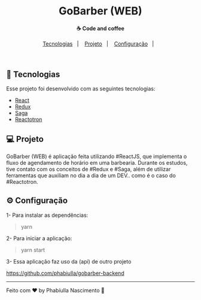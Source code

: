 <h1 align="center">
    GoBarber (WEB)
</h1>

<h4 align="center">
  ☕ Code and coffee
</h4>

<p align="center">
  <a href="#rocket-tecnologias">Tecnologias</a>&nbsp;&nbsp;&nbsp;|&nbsp;&nbsp;&nbsp;
  <a href="#-projeto">Projeto</a>&nbsp;&nbsp;&nbsp;|&nbsp;&nbsp;&nbsp;
  <a href="#-configuração">Configuração</a>&nbsp;&nbsp;&nbsp;|&nbsp;&nbsp;&nbsp;
</p>

<br>

## :rocket: Tecnologias

Esse projeto foi desenvolvido com as seguintes tecnologias:

- [React](https://reactjs.org)
- [Redux](https://redux.js.org)
- [Saga](https://redux-saga.js.org/)
- [Reactotron](https://github.com/infinitered/reactotron)

## 💻 Projeto

GoBarber (WEB) é aplicação feita utilizando #ReactJS, que implementa o fluxo de agendamento de horário em uma barbearia. Durante os estudos, tive contato com os conceitos de #Redux e #Saga, além de utilizar ferramentas que auxiliam no dia a dia de um DEV.. como é o caso do #Reactotron.

## ⚙ Configuração

1- Para instalar as dependências:
> yarn

2- Para iniciar a aplicação:
> yarn start

3- Essa aplicação faz uso da (api) de outro projeto

https://github.com/phabiulla/gobarber-backend

---

Feito com ♥ by Phabíulla Nascimento :wave:

